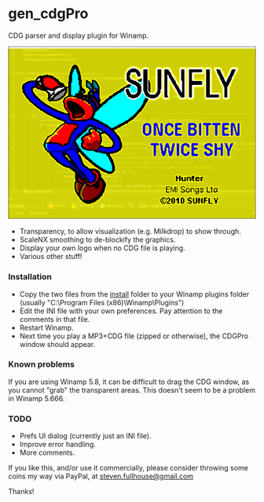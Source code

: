# gen_cdgPro
CDG parser and display plugin for Winamp.

![CDG Pro](/media/cdgProScreenshot.png?raw=true)

* Transparency, to allow visualization (e.g. Milkdrop) to show through.
* ScaleNX smoothing to de-blockify the graphics.
* Display your own logo when no CDG file is playing.
* Various other stuff!

### Installation
* Copy the two files from the [install](/install) folder to your Winamp plugins folder (usually "C:\Program Files (x86)\Winamp\Plugins")
* Edit the INI file with your own preferences. Pay attention to the comments in that file.
* Restart Winamp.
* Next time you play a MP3+CDG file (zipped or otherwise), the CDGPro window should appear.

### Known problems
If you are using Winamp 5.8, it can be difficult to drag the CDG window, as you cannot "grab" the transparent areas.
This doesn't seem to be a problem in Winamp 5.666.

### TODO

* Prefs UI dialog (currently just an INI file).
* Improve error handling.
* More comments.

If you like this, and/or use it commercially, please consider throwing some coins my way via PayPal, at steven.fullhouse@gmail.com

Thanks!
